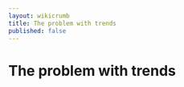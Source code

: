 ```yaml
---
layout: wikicrumb 
title: The problem with trends
published: false
---
```


# The problem with trends
